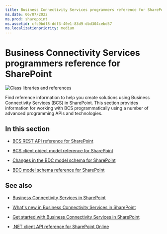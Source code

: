 ```yaml
---
title: Business Connectivity Services programmers reference for SharePoint
ms.date: 06/07/2022
ms.prod: sharepoint
ms.assetid: cfc9bdf8-ddf3-40e1-83d9-dbd304cebd57
ms.localizationpriority: medium
---
```



# Business Connectivity Services programmers reference for SharePoint

  
    
    
![Class libraries and references](../images/mod_icon_badge_reference.png)
  
    
    

  
    
    

  
    
    
Find reference information to help you create solutions using Business Connectivity Services (BCS) in SharePoint.
This section provides information for working with BCS programmatically using a number of advanced programming APIs and technologies.
  
    
    


## In this section


-  [BCS REST API reference for SharePoint](bcs-rest-api-reference-for-sharepoint.md)
    
  
-  [BCS client object model reference for SharePoint](bcs-client-object-model-reference-for-sharepoint.md)
    
  
-  [Changes in the BDC model schema for SharePoint](changes-in-the-bdc-model-schema-for-sharepoint.md)
    
  
-  [BDC model schema reference for SharePoint](bdc-model-schema-reference-for-sharepoint.md)
    
  

## See also


-  [Business Connectivity Services in SharePoint](business-connectivity-services-in-sharepoint.md)
    
  
-  [What's new in Business Connectivity Services in SharePoint](what-s-new-in-business-connectivity-services-in-sharepoint.md)
    
  
-  [Get started with Business Connectivity Services in SharePoint](get-started-with-business-connectivity-services-in-sharepoint.md)
    
  
-  [.NET client API reference for SharePoint Online](https://msdn.microsoft.com/library/88e5e1b9-eab2-4f3b-a3f2-75c96b86f1f4%28Office.15%29.aspx)
    
  

  
    
    

